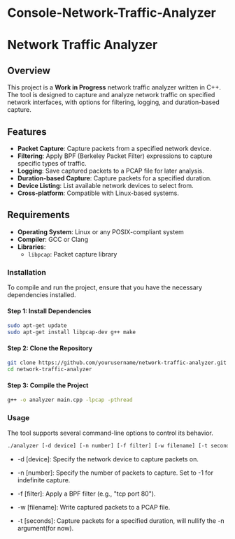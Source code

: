 # Console-Network-Traffic-Analyzer


# Network Traffic Analyzer

## Overview

This project is a **Work in Progress** network traffic analyzer written in C++. The tool is designed to capture and analyze network traffic on specified network interfaces, with options for filtering, logging, and duration-based capture.

## Features

- **Packet Capture**: Capture packets from a specified network device.
- **Filtering**: Apply BPF (Berkeley Packet Filter) expressions to capture specific types of traffic.
- **Logging**: Save captured packets to a PCAP file for later analysis.
- **Duration-based Capture**: Capture packets for a specified duration.
- **Device Listing**: List available network devices to select from.
- **Cross-platform**: Compatible with Linux-based systems.

## Requirements

- **Operating System**: Linux or any POSIX-compliant system
- **Compiler**: GCC or Clang
- **Libraries**:
  - `libpcap`: Packet capture library

### Installation

To compile and run the project, ensure that you have the necessary dependencies installed.

#### Step 1: Install Dependencies

```bash
sudo apt-get update
sudo apt-get install libpcap-dev g++ make
```
#### Step 2: Clone the Repository
```bash
git clone https://github.com/yourusername/network-traffic-analyzer.git
cd network-traffic-analyzer
```
#### Step 3: Compile the Project
```bash
g++ -o analyzer main.cpp -lpcap -pthread
```
### Usage
The tool supports several command-line options to control its behavior.
```bash
./analyzer [-d device] [-n number] [-f filter] [-w filename] [-t seconds] [-h]
```
- -d [device]: Specify the network device to capture packets on.

- -n [number]: Specify the number of packets to capture. Set to -1 for indefinite capture.

- -f [filter]: Apply a BPF filter (e.g., "tcp port 80").

- -w [filename]: Write captured packets to a PCAP file.

- -t [seconds]: Capture packets for a specified duration, will nullify the -n argument(for now).
